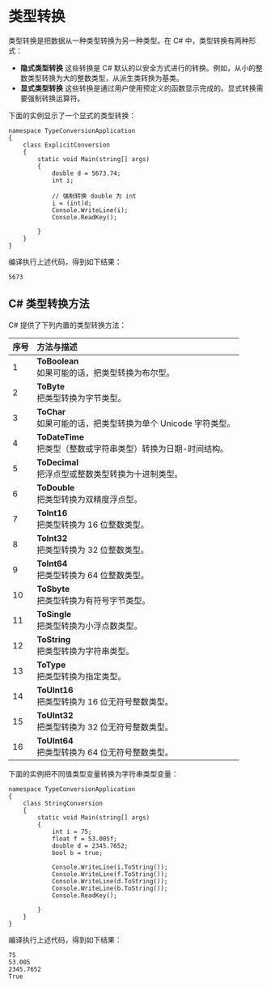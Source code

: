 # 类型转换

类型转换是把数据从一种类型转换为另一种类型。在 C# 中，类型转换有两种形式：

- **隐式类型转换** 这些转换是 C# 默认的以安全方式进行的转换。例如，从小的整数类型转换为大的整数类型，从派生类转换为基类。
- **显式类型转换** 这些转换是通过用户使用预定义的函数显示完成的。显式转换需要强制转换运算符。

下面的实例显示了一个显式的类型转换：

```
namespace TypeConversionApplication
{
    class ExplicitConversion
    {
        static void Main(string[] args)
        {
            double d = 5673.74;
            int i;

            // 强制转换 double 为 int
            i = (int)d;
            Console.WriteLine(i);
            Console.ReadKey();
            
        }
    }
}
```

编译执行上述代码，得到如下结果：

```
5673
```

## C# 类型转换方法

C# 提供了下列内置的类型转换方法：

| 序号 | 方法与描述 |
| :--- | :--- |
|1|	**ToBoolean** <br>如果可能的话，把类型转换为布尔型。|
|2|	**ToByte** <br>把类型转换为字节类型。|
|3|	**ToChar** <br>如果可能的话，把类型转换为单个 Unicode 字符类型。|
|4|	**ToDateTime** <br>把类型（整数或字符串类型）转换为日期-时间结构。|
|5|	**ToDecimal** <br>把浮点型或整数类型转换为十进制类型。|
|6|	**ToDouble** <br>把类型转换为双精度浮点型。|
|7|	**ToInt16** <br>把类型转换为 16 位整数类型。|
|8|	**ToInt32** <br>把类型转换为 32 位整数类型。|
|9|	**ToInt64** <br>把类型转换为 64 位整数类型。|
|10|**ToSbyte** <br>把类型转换为有符号字节类型。|
|11|**ToSingle** <br>把类型转换为小浮点数类型。|
|12|**ToString** <br>把类型转换为字符串类型。|
|13|**ToType** <br>把类型转换为指定类型。|
|14|**ToUInt16** <br>把类型转换为 16 位无符号整数类型。|
|15|**ToUInt32** <br>把类型转换为 32 位无符号整数类型。|
|16|**ToUInt64** <br>把类型转换为 64 位无符号整数类型。|

下面的实例把不同值类型变量转换为字符串类型变量：

```
namespace TypeConversionApplication
{
    class StringConversion
    {
        static void Main(string[] args)
        {
            int i = 75;
            float f = 53.005f;
            double d = 2345.7652;
            bool b = true;

            Console.WriteLine(i.ToString());
            Console.WriteLine(f.ToString());
            Console.WriteLine(d.ToString());
            Console.WriteLine(b.ToString());
            Console.ReadKey();
            
        }
    }
}
```

编译执行上述代码，得到如下结果：

```
75
53.005
2345.7652
True
```
